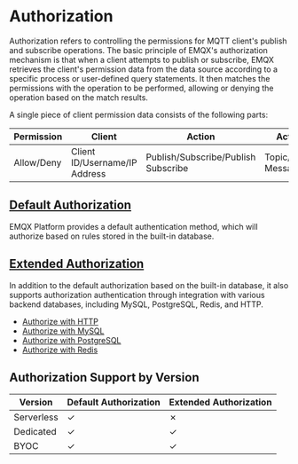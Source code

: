 # Authorization

Authorization refers to controlling the permissions for MQTT client's publish and subscribe operations. The basic principle of EMQX's authorization mechanism is that when a client attempts to publish or subscribe, EMQX retrieves the client's permission data from the data source according to a specific process or user-defined query statements. It then matches the permissions with the operation to be performed, allowing or denying the operation based on the match results.

A single piece of client permission data consists of the following parts:

| **Permission** | **Client**                    | **Action**                          | **Action Details**          |
| -------------- | ----------------------------- | ----------------------------------- | --------------------------- |
| Allow/Deny     | Client ID/Username/IP Address | Publish/Subscribe/Publish Subscribe | Topic/QoS/Retained Messages |

## [Default Authorization](./default_authz.md)

EMQX Platform provides a default authentication method, which will authorize based on rules stored in the built-in database.

## [Extended Authorization](./custom_authz.md)

In addition to the default authorization based on the built-in database, it also supports authorization authentication through integration with various backend databases, including MySQL, PostgreSQL, Redis, and HTTP.

- [Authorize with HTTP](./http_auth.md)
- [Authorize with MySQL](./mysql_auth.md)
- [Authorize with PostgreSQL](./pgsql_auth.md)
- [Authorize with Redis](./redis_auth.md)

## Authorization Support by Version

| **Version**       | **Default Authorization** | **Extended Authorization** |
| ----------------- | ------------------------- | -------------------------- |
| Serverless        | ✓                         | ✗                          |
| Dedicated | ✓                         | ✓                          |
| BYOC              | ✓                         | ✓                          |